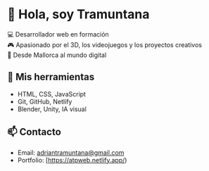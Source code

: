 # 👋 Hola, soy Tramuntana

💻 Desarrollador web en formación  
🎮 Apasionado por el 3D, los videojuegos y los proyectos creativos  
📍 Desde Mallorca al mundo digital

## 🚀 Mis herramientas

- HTML, CSS, JavaScript
- Git, GitHub, Netlify
- Blender, Unity, IA visual

## 📫 Contacto
- Email: adriantramuntana@gmail.com
- Portfolio: [https://atpweb.netlify.app/)
